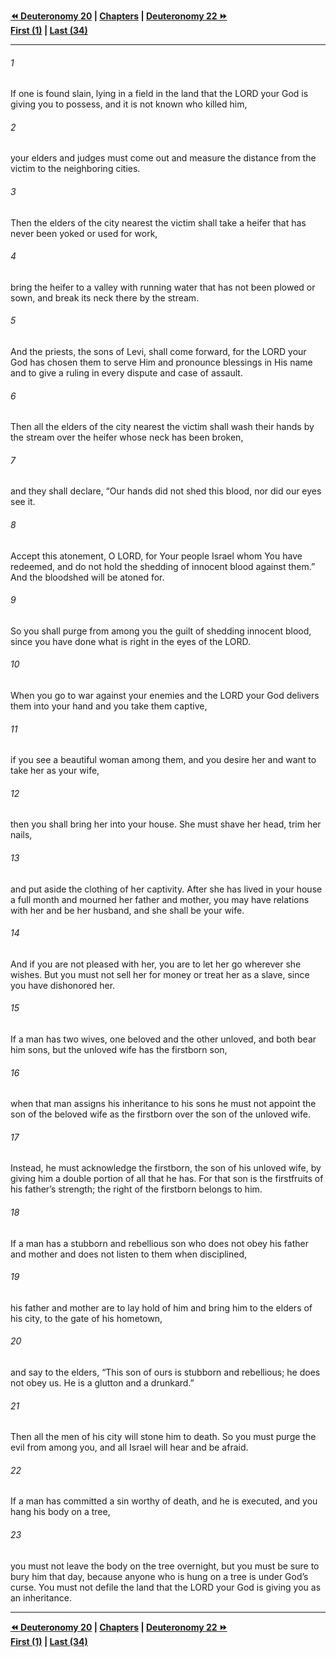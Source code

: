   
**[⏪ Deuteronomy 20](./Deuteronomy%2020.md) | [Chapters](./_index.md) | [Deuteronomy 22 ⏩](./Deuteronomy%2022.md)**  
**[First (1)](./Deuteronomy%201.md) | [Last (34)](./Deuteronomy%2034.md)**  
  
---  
  
###### 1  
If one is found slain, lying in a field in the land that the LORD your God is giving you to possess, and it is not known who killed him,  
  
###### 2  
your elders and judges must come out and measure the distance from the victim to the neighboring cities.  
  
###### 3  
Then the elders of the city nearest the victim shall take a heifer that has never been yoked or used for work,  
  
###### 4  
bring the heifer to a valley with running water that has not been plowed or sown, and break its neck there by the stream.  
  
###### 5  
And the priests, the sons of Levi, shall come forward, for the LORD your God has chosen them to serve Him and pronounce blessings in His name and to give a ruling in every dispute and case of assault.  
  
###### 6  
Then all the elders of the city nearest the victim shall wash their hands by the stream over the heifer whose neck has been broken,  
  
###### 7  
and they shall declare, “Our hands did not shed this blood, nor did our eyes see it.  
  
###### 8  
Accept this atonement, O LORD, for Your people Israel whom You have redeemed, and do not hold the shedding of innocent blood against them.” And the bloodshed will be atoned for.  
  
###### 9  
So you shall purge from among you the guilt of shedding innocent blood, since you have done what is right in the eyes of the LORD.  
  
###### 10  
When you go to war against your enemies and the LORD your God delivers them into your hand and you take them captive,  
  
###### 11  
if you see a beautiful woman among them, and you desire her and want to take her as your wife,  
  
###### 12  
then you shall bring her into your house. She must shave her head, trim her nails,  
  
###### 13  
and put aside the clothing of her captivity. After she has lived in your house a full month and mourned her father and mother, you may have relations with her and be her husband, and she shall be your wife.  
  
###### 14  
And if you are not pleased with her, you are to let her go wherever she wishes. But you must not sell her for money or treat her as a slave, since you have dishonored her.  
  
###### 15  
If a man has two wives, one beloved and the other unloved, and both bear him sons, but the unloved wife has the firstborn son,  
  
###### 16  
when that man assigns his inheritance to his sons he must not appoint the son of the beloved wife as the firstborn over the son of the unloved wife.  
  
###### 17  
Instead, he must acknowledge the firstborn, the son of his unloved wife, by giving him a double portion of all that he has. For that son is the firstfruits of his father’s strength; the right of the firstborn belongs to him.  
  
###### 18  
If a man has a stubborn and rebellious son who does not obey his father and mother and does not listen to them when disciplined,  
  
###### 19  
his father and mother are to lay hold of him and bring him to the elders of his city, to the gate of his hometown,  
  
###### 20  
and say to the elders, “This son of ours is stubborn and rebellious; he does not obey us. He is a glutton and a drunkard.”  
  
###### 21  
Then all the men of his city will stone him to death. So you must purge the evil from among you, and all Israel will hear and be afraid.  
  
###### 22  
If a man has committed a sin worthy of death, and he is executed, and you hang his body on a tree,  
  
###### 23  
you must not leave the body on the tree overnight, but you must be sure to bury him that day, because anyone who is hung on a tree is under God’s curse. You must not defile the land that the LORD your God is giving you as an inheritance.  
  
  
---  
  
**[⏪ Deuteronomy 20](./Deuteronomy%2020.md) | [Chapters](./_index.md) | [Deuteronomy 22 ⏩](./Deuteronomy%2022.md)**  
**[First (1)](./Deuteronomy%201.md) | [Last (34)](./Deuteronomy%2034.md)**  
  
